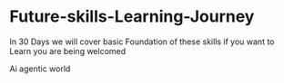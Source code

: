 # Future-skills-Learning-Journey
In 30 Days we will cover basic Foundation of these skills if you want to Learn you are being welcomed 



Ai agentic world
